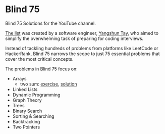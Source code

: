 # Blind 75
Blind 75 Solutions for the YouTube channel.

[The list](https://www.teamblind.com/post/new-year-gift---curated-list-of-top-75-leetcode-questions-to-save-your-time-OaM1orEU) was created by a software engineer, [Yangshun Tay](https://www.linkedin.com/in/yangshun/), who aimed to simplify the overwhelming task of preparing for coding interviews.

Instead of tackling hundreds of problems from platforms like LeetCode or HackerRank, Blind 75 narrows the scope to just 75 essential problems that cover the most critical concepts.

The problems in Blind 75 focus on:
- Arrays
  - two sum: [exercise](https://leetcode.com/problems/two-sum/), [solution](solutions/01-array/two_sum.py)
- Linked Lists
- Dynamic Programming
- Graph Theory
- Trees
- Binary Search
- Sorting & Searching
- Backtracking
- Two Pointers
